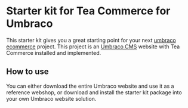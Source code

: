 # Starter kit for Tea Commerce for Umbraco
This starter kit gives you a great starting point for your next [umbraco ecommerce](http://teacommerce.net) project. This project is an [Umbraco CMS](http://umbraco.com) website with Tea Commerce installed and implemented.

## How to use
You can either download the entire Umbraco website and use it as a reference webshop, or download and install the starter kit package into your own Umbraco website solution.
